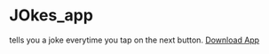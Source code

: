 # JOkes_app
tells you a joke everytime you tap on the next button.
<a href="https://github.com/TheEagerLearner/JOkes_app/blob/master/app-debug.apk">Download App</a>
